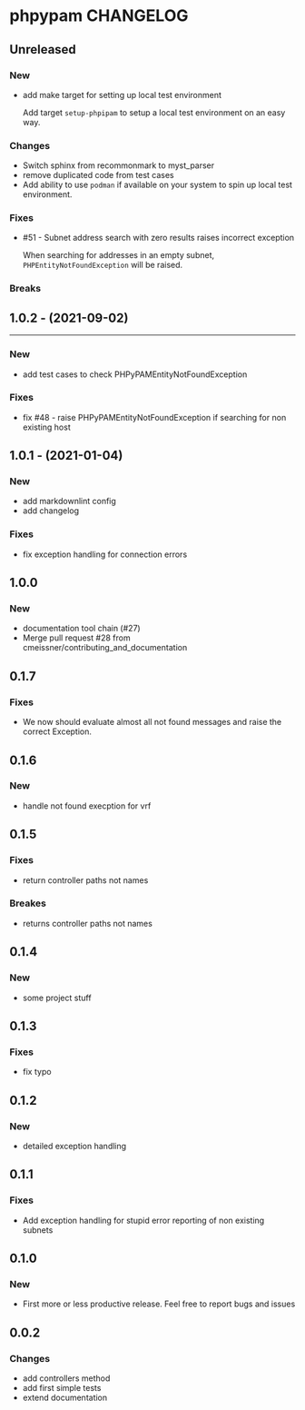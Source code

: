 # phpypam CHANGELOG

## Unreleased

### New

* add make target for setting up local test environment

  Add target ```setup-phpipam``` to setup a local test environment on an easy way.

### Changes

* Switch sphinx from recommonmark to myst_parser
* remove duplicated code from test cases
* Add ability to use ```podman``` if available on your system to spin up local test environment.

### Fixes

* \#51 - Subnet address search with zero results raises incorrect exception

  When searching for addresses in an empty subnet, ```PHPEntityNotFoundException``` will be raised.

### Breaks

## 1.0.2 - (2021-09-02)

---

### New

* add test cases to check PHPyPAMEntityNotFoundException

### Fixes

* fix #48 - raise PHPyPAMEntityNotFoundException if searching for non existing host

## 1.0.1 - (2021-01-04)

### New

* add markdownlint config
* add changelog

### Fixes

* fix exception handling for connection errors

## 1.0.0

### New

* documentation tool chain (#27)
* Merge pull request #28 from cmeissner/contributing\_and\_documentation

## 0.1.7

### Fixes

* We now should evaluate almost all not found messages and raise the correct Exception.

## 0.1.6

### New

* handle not found execption for vrf

## 0.1.5

### Fixes

* return controller paths not names

### Breakes

* returns controller paths not names

## 0.1.4

### New

* some project stuff

## 0.1.3

### Fixes

* fix typo

## 0.1.2

### New

* detailed exception handling

## 0.1.1

### Fixes

* Add exception handling for stupid error reporting of non existing subnets

## 0.1.0

### New

* First more or less productive release. Feel free to report bugs and issues

## 0.0.2

### Changes

* add controllers method
* add first simple tests
* extend documentation

